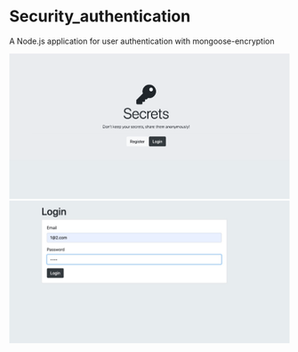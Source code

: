 # Security_authentication
A Node.js application for user authentication with mongoose-encryption

<img src="Screenshot_01.png" width="800"/>

<img src="Screenshot_02.png" width="800"/>
